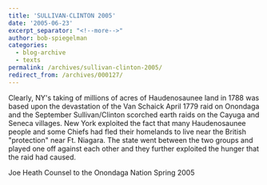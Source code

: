 ```yaml
---
title: 'SULLIVAN-CLINTON 2005'
date: '2005-06-23'
excerpt_separator: "<!--more-->"
author: bob-spiegelman
categories:
  - blog-archive
  - texts
permalink: /archives/sullivan-clinton-2005/
redirect_from: /archives/000127/
---
```


Clearly, NY's taking of millions of acres of Haudenosaunee land in 1788 was based upon the devastation of the Van Schaick April 1779 raid on Onondaga and the September Sullivan/Clinton scorched earth raids on the Cayuga and Seneca villages. New York exploited the fact that many Haudenosaunee people and some Chiefs had fled their homelands to live near the British "protection" near Ft. Niagara. The state went between the two groups and played one off against each other and they further exploited the hunger that the raid had caused.

Joe Heath
Counsel to the Onondaga Nation
Spring 2005
